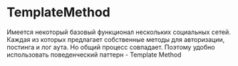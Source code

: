 # TemplateMethod
Имеется некоторый базовый функционал нескольких социальных сетей. Каждая из которых предлагает собственные методы для авторизации, постинга и лог аута. Но общий процесс совпадает.
Поэтому удобно использовать поведенческий паттерн - Template Method
